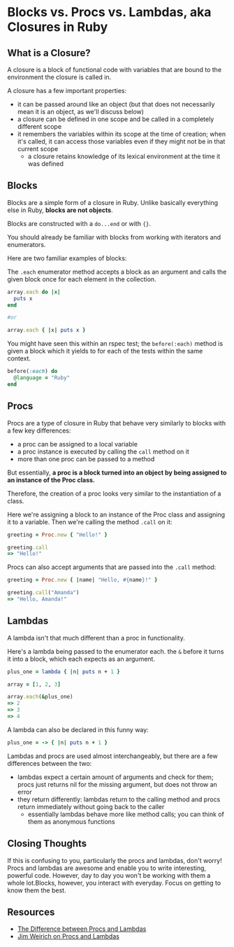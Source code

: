 # Blocks vs. Procs vs. Lambdas, aka Closures in Ruby

## What is a Closure?

A closure is a block of functional code with variables that are bound to the environment the closure is called in.

A closure has a few important properties:
* it can be passed around like an object (but that does not necessarily mean it is an object, as we'll discuss below)
* a closure can be defined in one scope and be called in a completely different scope
* it remembers the variables within its scope at the time of creation; when it's called, it can access those variables even if they might not be in that current scope
  * a closure retains knowledge of its lexical environment at the time it was defined

## Blocks

Blocks are a simple form of a closure in Ruby. Unlike basically everything else in Ruby, **blocks are not objects**.

Blocks are constructed with a `do...end` or with `{}`. 

You should already be familiar with blocks from working with iterators and enumerators.

Here are two familiar examples of blocks:

The `.each` enumerator method accepts a block as an argument and calls the given block once for each element in the collection.

```ruby
array.each do |x|
  puts x
end

#or

array.each { |x| puts x } 
```

You might have seen this within an rspec test; the `before(:each)` method is given a block which it yields to for each of the tests within the same context.

```ruby
before(:each) do 
  @language = "Ruby"
end
```

## Procs

Procs are a type of closure in Ruby that behave very similarly to blocks with a few key differences:
* a proc can be assigned to a local variable
* a proc instance is executed by calling the `call` method on it
* more than one proc can be passed to a method

But essentially, **a proc is a block turned into an object by being assigned to an instance of the Proc class.**

Therefore, the creation of a proc looks very similar to the instantiation of a class.

Here we're assigning a block to an instance of the Proc class and assigning it to a variable. Then we're calling the method `.call` on it:

```ruby
greeting = Proc.new { "Hello!" }

greeting.call
=> "Hello!"
```

Procs can also accept arguments that are passed into the `.call` method:

```ruby
greeting = Proc.new { |name| "Hello, #{name}!" }

greeting.call("Amanda")
=> "Hello, Amanda!"
```

## Lambdas

A lambda isn't that much different than a proc in functionality.

Here's a lambda being passed to the enumerator each. the `&` before it turns it into a block, which each expects as an argument.

```ruby
plus_one = lambda { |n| puts n + 1 }

array = [1, 2, 3]

array.each(&plus_one)
=> 2
=> 3
=> 4
```

A lambda can also be declared in this funny way:

```ruby
plus_one = -> { |n| puts n + 1 }
```

Lambdas and procs are used almost interchangeably, but there are a few differences between the two: 
* lambdas expect a certain amount of arguments and check for them; procs just returns nil for the missing argument, but does not throw an error
* they return differently: lambdas return to the calling method and procs return immediately without going back to the caller
  * essentially lambdas behave more like method calls; you can think of them as anonymous functions

## Closing Thoughts

If this is confusing to you, particularly the procs and lambdas, don't worry! Procs and lambdas are awesome and enable you to write interesting, powerful code. However, day to day you won't be working with them a whole lot.Blocks, however, you interact with everyday. Focus on getting to know them the best.

## Resources

* [The Difference between Procs and Lambdas](http://www.skorks.com/2010/05/ruby-procs-and-lambdas-and-the-difference-between-them/)
* [Jim Weirich on Procs and Lambdas](https://gist.github.com/mislav/4508988)
